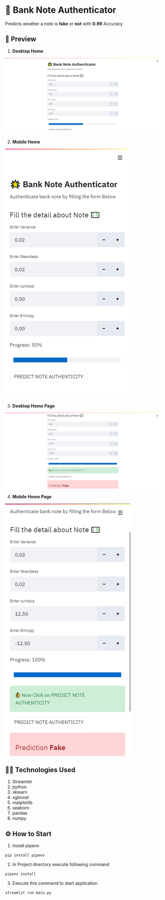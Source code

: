 # 🌟 Bank Note Authenticator

Predicts weather a note is **fake** or **not** with **0.99** Accuracy

## 🚀 Preview
1. **Desktop Home**

![home page](./readmeAssets/desktop_ui.png)

2. **Mobile Home**

![home page](./readmeAssets/mobile_ui.png)

3. **Desktop Home Page**

![home page](./readmeAssets/desktop_output.png)

4. **Mobile Home Page**

![home page](./readmeAssets/mobile_out.png)


## 👩‍💻 Technologies Used

1. Streamlet
2. python
3. sklearn
4. xgboost
5. matplotlib
6. seaborn
7. pandas
8. numpy

## ⚙ How to Start

1. Install pipenv
```commandline
pip install pipenv
```
2. In Project directory execute following command
```commandline
pipenv install
```
3. Execute this command to start application
```commandline
streamlit run main.py
```
